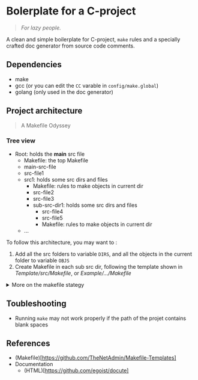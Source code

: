 # Bolerplate for a C-project
> _For lazy people._

A clean and simple boilerplate for C-project, `make` rules and a specially crafted doc generator from source code comments.


## Dependencies

- make
- gcc (or you can edit the `CC` varable in `config/make.global`)
- golang (only used in the doc generator)

## Project architecture
> A Makefile Odyssey

### Tree view

- Root: holds the **main** src file
  - Makefile: the top Makefile
  - main-src-file
  - src-file1
  - src1: holds some src dirs and files
    - Makefile: rules to make objects in current dir
    - src-file2
    - src-file3
    - sub-src-dir1: holds some src dirs and files
      - src-file4
      - src-file5
      - Makefile: rules to make objects in current dir
  - ...

To follow this architecture, you may want to :
1. Add all the src folders to variable `DIRS`, and all the objects in the current folder to variable `OBJS`
2. Create Makefile in each sub src dir, following the template shown in *Template/src/Makefile*, or *Example/.../Makefile*


<details><summary>More on the makefile stategy</summary>
<p>

### Work flow

When executing `make` at the root folder, it will first look into the `TARGET` file, which depend on all the objects `ALL_OBJS` specified by the PHONY target `find-all-objs`.

If any of the objects are not updated, it will be re-generated at its own folder, and `TARGET` will use it for linking.

When linking, compiler link all the object files under all the src dirs, recursively. Since there are path prefixs, it is ok to have filename conflict in different dir(like having *src1/f1.c* and *src2/f1.c* is ok)

### Discussions

1. Why a Makefile in each src dir ?
    1. This gives us the chance to maintain the objects under their sources' dirs, which further prevent the filename conflict under different path, since the objects will have a path prefix to eliminate the filename conflict.
1. Why manually specify the `DIRS` and `OBJS` ?
    1. Just in case some source file are not to be compiled(e.g. a test file named `test.c` may not need to be compiled), or some dirs does not contain any source files(e.g. a dir `doc` contains documents), nor in their sub-dirs.
    1. It's easy to add some auto-find rules for `DIRS` and `OBJS`, using `wildcard`.
    1. For simplicity, we do not provide this kind of auto-find which may cause some trouble unintentionally.
1. Why use a `submake.global`, but put all rules in `make.global`  ?
    1. The `all` and `clean` rules in sub-dirs is different from the root-dir, these are to specified seperately.
1. Why re-link and re-generate the target even if all the objects are updated ?
    1. Since the target`$(TARGET)` depend on some PHONY targets, it may be re-generated even all non-PHONY dependencies are updated. But consider about the simplicity of the Makefile, this redundency is endurable. If anyone has a better idea, feel free to raise an issue or pull-request.

</p>
</details>

## Toubleshooting

* Running `make` may not work properly if the path of the projet contains blank spaces

## References

* (Makefile)[https://github.com/TheNetAdmin/Makefile-Templates]
* Documentation
  * (HTML)[https://github.com/egoist/docute]